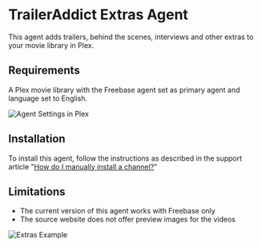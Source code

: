 TrailerAddict Extras Agent
==========================
This agent adds trailers, behind the scenes, interviews and other extras to your movie library in Plex.

Requirements
------------
A Plex movie library with the Freebase agent set as primary agent and language set to English.

![Agent Settings in Plex](http://s10.postimg.org/s5upa306x/agent_sttngs.jpg)

Installation
------------
To install this agent, follow the instructions as described in the support article "[How do I manually install a channel?](https://support.plex.tv/hc/en-us/articles/201187656-How-do-I-manually-install-a-channel-)"

Limitations
-----------
- The current version of this agent works with Freebase only
- The source website does not offer preview images for the videos

![Extras Example](http://s27.postimg.org/kavloey1f/example.jpg)
